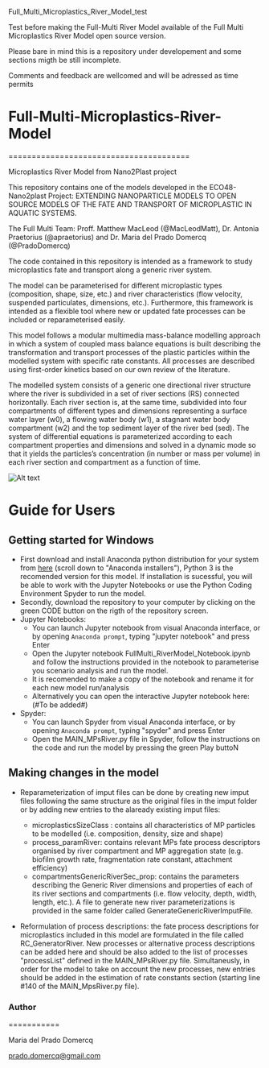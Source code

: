 Full_Multi_Microplastics_River_Model_test

Test before making the Full-Multi River Model available of the Full Multi Microplastics River Model open source version.

Please bare in mind this is a repository under developement and some sections migth be still incomplete.

Comments and feedback are wellcomed and will be adressed as time permits

# Full-Multi-Microplastics-River-Model
=======================================

Microplastics River Model from Nano2Plast project

This repository contains one of the models developed in the ECO48-Nano2plast Project: EXTENDING NANOPARTICLE MODELS TO OPEN SOURCE MODELS OF THE FATE AND TRANSPORT OF MICROPLASTIC IN AQUATIC SYSTEMS.

The Full Multi Team: Proff. Matthew MacLeod (@MacLeodMatt), Dr. Antonia Praetorius (@apraetorius) and Dr. Maria del Prado Domercq (@PradoDomercq)

The code contained in this repository is intended as a framework to study microplastics fate and transport along a generic river system.

The model can be parameterised for different microplastic types (composition, shape, size, etc.) and river characteristics (flow velocity, suspended particulates, dimensions, etc.). Furthermore, this framework is intended as a flexible tool where new or updated fate processes can be included or reparameterised easily. 

This model follows a modular multimedia mass-balance modelling approach in which a system of coupled mass balance equations is built describing the transformation and transport processes of the plastic particles within the modelled system with specific rate constants. All processes are described using first-order kinetics based on our own review of the literature.

The modelled system consists of a generic one directional river structure where the river is subdivided in a set of river sections (RS) connected horizontally. Each river section is, at the same time, subdivided into four compartments of different types and dimensions representing a surface water layer (w0), a flowing water body (w1), a stagnant water body compartment (w2) and the top sediment layer of the river bed (sed). The system of differential equations is parameterized according to each compartment properties and dimensions and solved in a dynamic mode so that it yields the particles’s concentration (in number or mass per volume) in each river section and compartment as a function of time.


![Alt text](https://github.com/PradoDomercq/Nano2Plast_RiverModel/blob/main/FigureGenericRiver.png "Generic River")


# Guide for Users

## Getting started for Windows

- First download and install Anaconda python distribution for your system from [here](https://www.anaconda.com/products/individual#windows) (scroll down to "Anaconda installers"), Python 3 is the recomended version for this model. If installation is sucessful, you will be able to work with the Jupyter Notebooks or use the Python Coding Environment Spyder to run the model. 
- Secondly, download the repository to your computer by clicking on the green CODE button on the rigth of the repository screen.
- Jupyter Notebooks: 
  - You can launch Jupyter notebook from visual Anaconda interface, or by opening `Anaconda prompt`, typing "jupyter notebook" and press Enter
  - Open the Jupyter notebook FullMulti_RiverModel_Notebook.ipynb and follow the instructions provided in the notebook to parameterise you scenario analysis and run the model.
  - It is recomended to make a copy of the notebook and rename it for each new model run/analysis
  - Alternatively you can open the interactive Jupyter notebook here: (#To be added#)
- Spyder:
  - You can launch Spyder from visual Anaconda interface, or by opening `Anaconda prompt`, typing "spyder" and press Enter
  - Open the MAIN_MPsRiver.py file in Spyder, follow the instructions on the code and run the model by pressing the green Play buttoN

## Making changes in the model
- Reparameterization of imput files can be done by creating new imput files following the same structure as the original files in the imput folder or by adding new entries to the alaready existing imput files:

  - microplasticsSizeClass : contains all characteristics of MP particles to be modelled (i.e. composition, density, size and shape)
  - process_paramRiver: contains relevant MPs fate process descriptors organised by river compartment and MP aggregation state (e.g. biofilm growth rate, fragmentation rate constant, attachment efficiency)
  - compartmentsGenericRiverSec_prop: contains the parameters describing the Generic River dimensions and properties of each of its river sections and compartments (i.e. flow velocity, depth, width, length, etc.). A file to generate new river parameterizations is provided in the same folder called GenerateGenericRiverImputFile.
  
- Reformulation of process descriptions: the fate process descriptions for microplastics included in this model are formulated in the file called RC_GeneratorRiver. New processes or alternative process descriptions can be added here and should be also added to the list of processes "processList" defined in the MAIN_MPsRiver.py file. Simultaneusly, in order for the model to take on account the new processes, new entries should be added in the estimation of rate constants section (starting line #140 of the MAIN_MpsRiver.py file).

### Author
===========

Maria del Prado Domercq

prado.domercq@gmail.com

